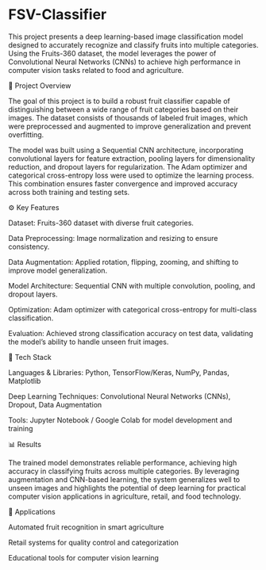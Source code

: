 # FSV-Classifier
This project presents a deep learning-based image classification model designed to accurately recognize and classify fruits into multiple categories. Using the Fruits-360 dataset, the model leverages the power of Convolutional Neural Networks (CNNs) to achieve high performance in computer vision tasks related to food and agriculture.

📖 Project Overview

The goal of this project is to build a robust fruit classifier capable of distinguishing between a wide range of fruit categories based on their images. The dataset consists of thousands of labeled fruit images, which were preprocessed and augmented to improve generalization and prevent overfitting.

The model was built using a Sequential CNN architecture, incorporating convolutional layers for feature extraction, pooling layers for dimensionality reduction, and dropout layers for regularization. The Adam optimizer and categorical cross-entropy loss were used to optimize the learning process. This combination ensures faster convergence and improved accuracy across both training and testing sets.

⚙️ Key Features

Dataset: Fruits-360 dataset with diverse fruit categories.

Data Preprocessing: Image normalization and resizing to ensure consistency.

Data Augmentation: Applied rotation, flipping, zooming, and shifting to improve model generalization.

Model Architecture: Sequential CNN with multiple convolution, pooling, and dropout layers.

Optimization: Adam optimizer with categorical cross-entropy for multi-class classification.

Evaluation: Achieved strong classification accuracy on test data, validating the model’s ability to handle unseen fruit images.

🚀 Tech Stack

Languages & Libraries: Python, TensorFlow/Keras, NumPy, Pandas, Matplotlib

Deep Learning Techniques: Convolutional Neural Networks (CNNs), Dropout, Data Augmentation

Tools: Jupyter Notebook / Google Colab for model development and training

📊 Results

The trained model demonstrates reliable performance, achieving high accuracy in classifying fruits across multiple categories. By leveraging augmentation and CNN-based learning, the system generalizes well to unseen images and highlights the potential of deep learning for practical computer vision applications in agriculture, retail, and food technology.

📂 Applications

Automated fruit recognition in smart agriculture

Retail systems for quality control and categorization

Educational tools for computer vision learning
